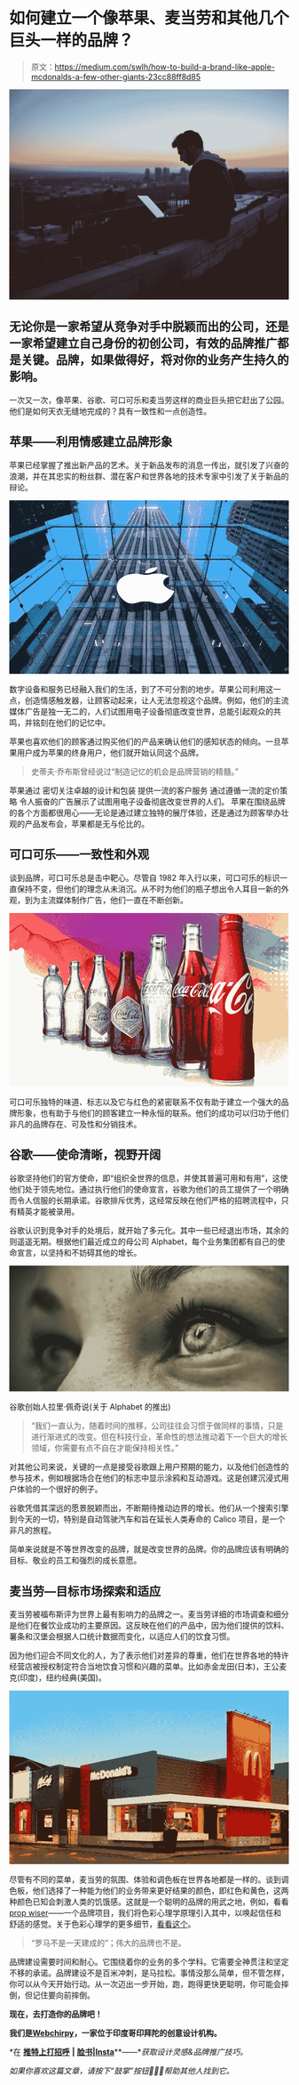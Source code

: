 # 如何建立一个像苹果、麦当劳和其他几个巨头一样的品牌？

> 原文：<https://medium.com/swlh/how-to-build-a-brand-like-apple-mcdonalds-a-few-other-giants-23cc88ff8d85>

![](img/65e4d03432431a0ed3695994e1c2652b.png)

## 无论你是一家希望从竞争对手中脱颖而出的公司，还是一家希望建立自己身份的初创公司，有效的品牌推广都是关键。品牌，如果做得好，将对你的业务产生持久的影响。

一次又一次，像苹果、谷歌、可口可乐和麦当劳这样的商业巨头把它赶出了公园。他们是如何天衣无缝地完成的？具有一致性和一点创造性。

## 苹果——利用情感建立品牌形象

苹果已经掌握了推出新产品的艺术。关于新品发布的消息一传出，就引发了兴奋的浪潮，并在其忠实的粉丝群、潜在客户和世界各地的技术专家中引发了关于新品的辩论。

![](img/1d8c4ad08eb9608e8d6ce916be68d4a7.png)

数字设备和服务已经融入我们的生活，到了不可分割的地步。苹果公司利用这一点，创造情感触发器，让顾客动起来，让人无法忽视这个品牌。例如，他们的主流媒体广告是独一无二的，人们试图用电子设备彻底改变世界，总能引起观众的共鸣，并铭刻在他们的记忆中。

苹果也喜欢他们的顾客通过购买他们的产品来确认他们的感知状态的倾向。一旦苹果用户成为苹果的终身用户，他们就开始认同这个品牌。

> 史蒂夫·乔布斯曾经说过“制造记忆的机会是品牌营销的精髓。”

苹果通过
密切关注卓越的设计和包装
提供一流的客户服务
通过遵循一流的定价策略
令人振奋的广告展示了试图用电子设备彻底改变世界的人们。
苹果在围绕品牌的各个方面都很用心——无论是通过建立独特的展厅体验，还是通过为顾客举办壮观的产品发布会，苹果都是无与伦比的。

## 可口可乐——一致性和外观

谈到品牌，可口可乐总是击中靶心。尽管自 1982 年入行以来，可口可乐的标识一直保持不变，但他们的理念从未消沉。从不时为他们的瓶子想出令人耳目一新的外观，到为主流媒体制作广告，他们一直在不断创新。

![](img/00af848de2dcb0a294c6dde1a99e57c6.png)

可口可乐独特的味道、标志以及它与红色的紧密联系不仅有助于建立一个强大的品牌形象，也有助于与他们的顾客建立一种永恒的联系。他们的成功可以归功于他们非凡的品牌存在、可及性和分销技术。

## 谷歌——使命清晰，视野开阔

谷歌坚持他们的官方使命，即“组织全世界的信息，并使其普遍可用和有用”，这使他们处于领先地位。通过执行他们的使命宣言，谷歌为他们的员工提供了一个明确而令人信服的长期承诺。谷歌排斥优秀，这经常反映在他们严格的招聘流程中，只有精英才能被录用。

谷歌认识到竞争对手的处境后，就开始了多元化。其中一些已经退出市场，其余的则遥遥无期。根据他们最近成立的母公司 Alphabet，每个业务集团都有自己的使命宣言，以坚持和不妨碍其他的增长。

![](img/f3b61fd80dcf5b7a854d6b42a29cceef.png)

谷歌创始人拉里·佩奇说(关于 Alphabet 的推出)

> “我们一直认为，随着时间的推移，公司往往会习惯于做同样的事情，只是进行渐进式的改变。但在科技行业，革命性的想法推动着下一个巨大的增长领域，你需要有点不自在才能保持相关性。”

对其他公司来说，关键的一点是接受谷歌跟上用户预期的能力，以及他们创造性的参与技术，例如根据场合在他们的标志中显示涂鸦和互动游戏。这是创建沉浸式用户体验的一个很好的例子。

谷歌凭借其深远的愿景脱颖而出，不断期待推动边界的增长。他们从一个搜索引擎到今天的一切，特别是自动驾驶汽车和旨在延长人类寿命的 Calico 项目，是一个非凡的旅程。

简单来说就是不等世界改变的品牌，就是改变世界的品牌。你的品牌应该有明确的目标、敬业的员工和强烈的成长意愿。

## 麦当劳—目标市场探索和适应

麦当劳被福布斯评为世界上最有影响力的品牌之一。麦当劳详细的市场调查和细分是他们在餐饮业成功的主要原因。这反映在他们的产品中，因为他们提供的饮料、薯条和汉堡会根据人口统计数据而变化，以适应人们的饮食习惯。

因为他们迎合不同文化的人，为了表示他们对差异的尊重，他们在世界各地的特许经营店被授权制定符合当地饮食习惯和兴趣的菜单。比如赤金龙田(日本)，王公麦克(印度)，纽约经典(美国)。

![](img/930c6b412eb6bb4226dc989fc9785764.png)

尽管有不同的菜单，麦当劳的氛围、体验和调色板在世界各地都是一样的。谈到调色板，他们选择了一种能为他们的业务带来更好结果的颜色，即红色和黄色，这两种颜色已知会刺激人类的饥饿感。这就是一个聪明的品牌的用武之地，例如，看看[prop wiser](https://goo.gl/HH47pb)——一个品牌项目，我们将色彩心理学原理引入其中，以唤起信任和舒适的感觉。关于色彩心理学的更多细节，[看看这个](/the-mission/how-are-the-worlds-most-successful-brands-using-the-psychology-of-color-in-their-branding-ed9446c0bdf0)。

> “罗马不是一天建成的”；伟大的品牌也不是。

品牌建设需要时间和耐心。它围绕着你的业务的多个学科。它需要全神贯注和坚定不移的承诺。品牌建设不是百米冲刺，是马拉松。事情没那么简单，但不管怎样，你可以从今天开始行动。从一次迈出一步开始，跑，跑得更快更聪明，你可能会摔倒，但记住要向前摔倒。

**现在，去打造你的品牌吧！**

**我们是**[**Webchirpy**](http://webchirpy.com/)**，一家位于印度哥印拜陀的创意设计机构。**

*在 [**推特上打招呼**](https://twitter.com/webchirpy) **|** [**脸书**](https://www.facebook.com/webchirpy/)**|**[**Insta**](https://www.instagram.com/webchirpy/)**——**获取设计灵感&品牌推广技巧。*

*如果你喜欢这篇文章，请按下“鼓掌”按钮👏👏👏帮助其他人找到它。*